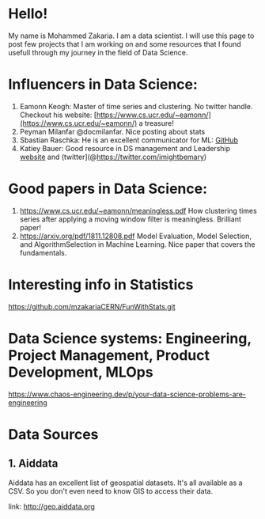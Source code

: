 # Hello!

My name is Mohammed Zakaria. I am a data scientist. I will use this page to post few projects that I am working on and some resources that I found usefull through my journey in the field of Data Science.

# Influencers in Data Science:  
1. Eamonn Keogh: Master of time series and clustering. No twitter handle. Checkout his website: [https://www.cs.ucr.edu/~eamonn/](https://www.cs.ucr.edu/~eamonn/) a treasure!
2. Peyman Milanfar @docmilanfar. Nice posting about stats
4. Sbastian Raschka: He is an excellent communicator for ML: [GitHub](https://github.com/rasbt)
5. Katiey Bauer: Good resource in DS management and Leadership [website](https://katiebauer.net/) and (twitter](@https://twitter.com/imightbemary)

# Good papers in Data Science:
1. https://www.cs.ucr.edu/~eamonn/meaningless.pdf How clustering times series after applying a moving window filter is meaningless. Brilliant paper!
2. https://arxiv.org/pdf/1811.12808.pdf Model Evaluation, Model Selection, and AlgorithmSelection in Machine Learning. Nice paper that covers the fundamentals.

# Interesting info in Statistics
https://github.com/mzakariaCERN/FunWithStats.git

# Data Science systems: Engineering, Project Management, Product Development, MLOps
https://www.chaos-engineering.dev/p/your-data-science-problems-are-engineering

# Data Sources
## 1. Aiddata

Aiddata has an excellent list of geospatial datasets. It's all available as a CSV. So you don't even need to know GIS to access their data.

link: http://geo.aiddata.org

